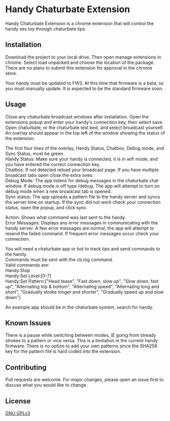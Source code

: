 # Handy Chaturbate Extension

Handy Chaturbate Extension is a chrome extension that will control the handy sex toy through chaturbate tips.

## Installation

Download the project to your local drive. Then open manage extensions in chrome. Select load unpacked and choose the location of the package.  
There are no plans to submit this extension for approval in the chrome store.  
  
Your handy must be updated to FW3. At this time that firmware is a beta, so you must manually update. It is expected to be the standard firmware soon.  

## Usage

Close any chaturbate broadcast windows after installation. Open the extensions popup and enter your handy's connection key, then select save.  
Open chaturbate, or the chaturbate test bed, and select broadcast yourself. An overlay should appear in the top left of the window showing the status of the extension.  
  
The first four lines of the overlay, Handy Status, Chatbox, Debug mode, and Sync Status, must be green.  
Handy Status: Make sure your handy is connected, it is in wifi mode, and you have entered the correct connection key.  
Chatbox: If not detected reload your broadcast page. If you have multiple broadcast tabs open close the extra ones.  
Debug Mode: The app listens for debug messages in the chaturbate chat window. If debug mode is off type /debug. The app will attempt to turn on debug mode when a new broadcast tab is opened.  
Sync status: The app uploads a pattern file to the handy server and syncs the server time on startup. If the sync did not work check your connection status, open the popup, and click sync.  
  
Action: Shows what command was last sent to the handy.  
Error Messages: Displays any error messages in communicating with the handy server. A few error messages are normal, the app will attempt to resend the failed command. If frequent error messages occur check your connection.  
  
You will need a chaturbate app or bot to track tips and send commands to the handy.  
Commands must be sent with the cb.log command.  
Valid commands are:  
Handy:Stop  
Handy:Set Level:[0-7]  
Handy:Set Pattern:["Head tease", "Fast down, slow up", "Slow down, fast up", "Alternating top & bottom", "Alternating speed", "Alternating long and short", "Gradually stroke longer and shorter", "Gradually speed up and slow down"]  
  
An example app should be in the chaturbate system, search for handy.

## Known Issues

There is a pause while switching between modes, IE going from stready strokes to a pattern or vice versa. This is a limitation in the current handy firmware.
There is no option to add your own patterns since the SHA256 key for the pattern file is hard coded into the extension.

## Contributing
Pull requests are welcome. For major changes, please open an issue first to discuss what you would like to change.


## License
[GNU GPLv3](https://choosealicense.com/licenses/gpl-3.0/)